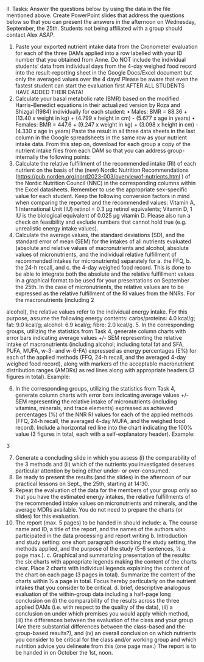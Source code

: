 II. Tasks:
Answer the questions below by using the data in the file mentioned above. Create PowerPoint
slides that address the questions below so that you can present the answers in the afternoon
on Wednesday, September, the 25th. Students not being affiliated with a group should contact
Alex ASAP.
1. Paste your exported nutrient intake data from the Cronometer evaluation for each of
the three DAMs applied into a row labelled with your ID number that you obtained
from Anne. Do NOT include the individual students’ data from individual days from
the 4-day weighed food record into the result-reporting sheet in the Google
Docs/Excel document but only the averaged values over the 4 days! Please be
aware that even the fastest student can start the evaluation first AFTER ALL
STUDENTS HAVE ADDED THEIR DATA!
2. Calculate your basal metabolic rate (BMR) based on the modified Harris–Benedict
equations in their actualized version by Roza and Shizgal (1984) individually for each
student: • Males: BMR = 88.36 + (13.40 x weight in kg) + (4.799 x height in cm) -
(5.677 x age in years) • Females: BMR = 447.6 + (9.247 x weight in kg) + (3.098 x
height in cm) - (4.330 x age in years) Paste the result in all three data sheets in the last
column in the Google spreadsheets in the same row as your nutrient intake data.
From this step on, download for each group a copy of the nutrient intake files
from each DAM so that you can address group-internally the following points:
3. Calculate the relative fulfillment of the recommended intake (RI) of each nutrient on
the basis of the (new) Nordic Nutrition Recommendations
(https://pub.norden.org/nord2023-003/overviewof-nutrients.html ) of the Nordic
Nutrition Council (NNC) in the corresponding columns within the Excel datasheets.
Remember to use the appropriate sex-specific value for each student. Keep the
following conversion factors in mind when comparing the reported and the
recommended values: Vitamin A, 1 International Unit (IU) retinol = 0.3 μg retinol
equivalents; Vitamin D, 1 IU is the biological equivalent of 0.025 μg vitamin D.
Please also run a check on feasibility and exclude numbers that cannot hold true (e.g.
unrealistic energy intake values).
4. Calculate the average values, the standard deviations (SD), and the standard error of
mean (SEM) for the intakes of all nutrients evaluated (absolute and relative values of
macronutrients and alcohol, absolute values of micronutrients, and the individual
relative fulfillment of recommended intakes for micronutrients) separately for
a. the FFQ,
b. the 24-h recall, and
c. the 4-day weighed food record.
This is done to be able to integrate both the absolute and the relative fulfillment
values in a graphical format to be used for your presentations on September the 25th.
In the case of micronutrients, the relative values are to be expressed as the relative
fulfillment of the RI values from the NNRs. For the macronutrients (including
2

alcohol), the relative values refer to the individual energy intake. For this purpose,
assume the following energy contents: carbs/proteins: 4.0 kcal/g; fat: 9.0 kcal/g;
alcohol: 6.9 kcal/g; fibre: 2.0 kcal/g.
5. In the corresponding groups, utilizing the statistics from Task 4, generate column
charts with error bars indicating average values +/- SEM representing the relative
intake of macronutrients (including alcohol; including total fat and SFA, PUFA,
MUFA, w-3- and w-6-FA) expressed as energy percentages (E%) for each of the
applied methods (FFQ, 24-h recall, and the averaged 4-day weighed food record),
along with markers of the acceptable macronutrient distribution ranges (AMDRs) as
red lines along with appropriate headers (3 figures in total). Example:

6. In the corresponding groups, utilizing the statistics from Task 4, generate column
charts with error bars indicating average values +/- SEM representing the relative
intake of micronutrients (including vitamins, minerals, and trace elements)
expressed as achieved percentages (%) of the NNR RI values for each of the
applied methods (FFQ, 24-h recall, the averaged 4-day MUFA, and the weighed food
record). Include a horizontal red line into the chart indicating the 100% value (3
figures in total, each with a self-explanatory header). Example:

3

7. Generate a concluding slide in which you assess (i) the comparability of the 3
methods and (ii) which of the nutrients you investigated deserves particular attention
by being either under- or over-consumed.
8. Be ready to present the results (and the slides) in the afternoon of our practical lessons
on Sept., the 25th, starting at 14:30.
9. Repeat the evaluation of the data for the members of your group only so that you have
the estimated energy intakes, the relative fulfillments of the recommended intake
values on micronutrients and minerals, and the average MDRs available. You do not
need to prepare the charts (or slides) for this evaluation.
10. The report (max. 5 pages) to be handed in should include:
a. The course name and ID, a title of the report, and the names of the authors
who participated in the data processing and report writing
b. Introduction and study setting: one short paragraph describing the study
setting, the methods applied, and the purpose of the study (5-6 sentences, 1⁄2 a
page max.).
c. Graphical and summarizing presentation of the results: the six charts with
appropriate legends making the content of the charts clear. Place 2 charts with
individual legends explaining the content of the chart on each page (3 pages in
total). Summarize the content of the charts within 1⁄2 a page in total. Focus
hereby particularly on the nutrient intakes that you consider to be critical.
d. brief, descriptive analogous evaluation of the within-group data including a
half-page long conclusion on (i) the comparability of the results across the
three applied DAMs (i.e. with respect to the quality of the data), (ii) a
conclusion on under which premises you would apply which method, (iii)
the differences between the evaluation of the class and your group (Are
there substantial differences between the class-based and the group-based
results?), and (iv) an overall conclusion on which nutrients you consider to be
critical for the class and/or working group and which nutrition advice you
delineate from this (one page max.)
The report is to be handed in on October the 1st, noon.
